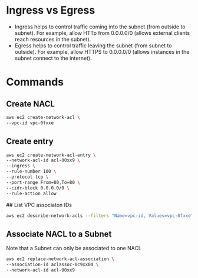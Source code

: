 # Ingress vs Egress
- Ingress helps to control traffic coming into the subnet (from outside to subnet). For example, allow HTTp from 0.0.0.0/0 (allows external clients reach resources in the subnet).
- Egress helps to control traffic leaving the subnet (from subnet to outside). For example, allow HTTPS to 0.0.0.0/0 (allows instances in the subnet connect to the internet).

# Commands

## Create NACL
```sh
aws ec2 create-network-acl \
--vpc-id vpc-0fxxe
```

## Create entry
```sh
aws ec2 create-network-acl-entry \
--network-acl-id acl-00xx9 \
--ingress \
--rule-number 100 \
--protocol tcp \
--port-range From=80,To=80 \
--cidr-block 0.0.0.0/0 \
--rule-action allow
```

## List VPC associaton IDs
```sh
aws ec2 describe-network-acls --filters "Name=vpc-id, Values=vpc-0fxxe"
```

## Associate NACL to a Subnet
Note that a Subnet can only be associated to one NACL

```sh
aws ec2 replace-network-acl-association \
--association-id aclassoc-0c9xx04 \
--network-acl-id acl-00xx9
```
